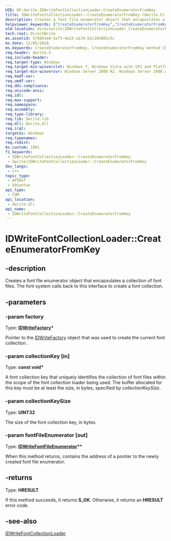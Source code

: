 ```yaml
---
UID: NF:dwrite.IDWriteFontCollectionLoader.CreateEnumeratorFromKey
title: IDWriteFontCollectionLoader::CreateEnumeratorFromKey (dwrite.h)
description: Creates a font file enumerator object that encapsulates a collection of font files. The font system calls back to this interface to create a font collection.
helpviewer_keywords: ["CreateEnumeratorFromKey","CreateEnumeratorFromKey method [Direct Write]","CreateEnumeratorFromKey method [Direct Write]","IDWriteFontCollectionLoader interface","IDWriteFontCollectionLoader interface [Direct Write]","CreateEnumeratorFromKey method","IDWriteFontCollectionLoader.CreateEnumeratorFromKey","IDWriteFontCollectionLoader::CreateEnumeratorFromKey","directwrite.IDWriteFontCollectionLoader_CreateEnumeratorFromKey","dwrite/IDWriteFontCollectionLoader::CreateEnumeratorFromKey"]
old-location: directwrite\IDWriteFontCollectionLoader_CreateEnumeratorFromKey.htm
tech.root: DirectWrite
ms.assetid: 579893e8-5ef3-4e23-a139-b5c203805c5c
ms.date: 12/05/2018
ms.keywords: CreateEnumeratorFromKey, CreateEnumeratorFromKey method [Direct Write], CreateEnumeratorFromKey method [Direct Write],IDWriteFontCollectionLoader interface, IDWriteFontCollectionLoader interface [Direct Write],CreateEnumeratorFromKey method, IDWriteFontCollectionLoader.CreateEnumeratorFromKey, IDWriteFontCollectionLoader::CreateEnumeratorFromKey, directwrite.IDWriteFontCollectionLoader_CreateEnumeratorFromKey, dwrite/IDWriteFontCollectionLoader::CreateEnumeratorFromKey
req.header: dwrite.h
req.include-header: 
req.target-type: Windows
req.target-min-winverclnt: Windows 7, Windows Vista with SP2 and Platform Update for Windows Vista [desktop apps \| UWP apps]
req.target-min-winversvr: Windows Server 2008 R2, Windows Server 2008 with SP2 and Platform Update for Windows Server 2008 [desktop apps \| UWP apps]
req.kmdf-ver: 
req.umdf-ver: 
req.ddi-compliance: 
req.unicode-ansi: 
req.idl: 
req.max-support: 
req.namespace: 
req.assembly: 
req.type-library: 
req.lib: Dwrite.lib
req.dll: Dwrite.dll
req.irql: 
targetos: Windows
req.typenames: 
req.redist: 
ms.custom: 19H1
f1_keywords:
 - IDWriteFontCollectionLoader::CreateEnumeratorFromKey
 - dwrite/IDWriteFontCollectionLoader::CreateEnumeratorFromKey
dev_langs:
 - c++
topic_type:
 - APIRef
 - kbSyntax
api_type:
 - COM
api_location:
 - dwrite.dll
api_name:
 - IDWriteFontCollectionLoader::CreateEnumeratorFromKey
---
```


# IDWriteFontCollectionLoader::CreateEnumeratorFromKey


## -description

 Creates a font file enumerator object that encapsulates a collection of font files.
     The font system calls back to this interface to create a font collection.

## -parameters

### -param factory

Type: <b><a href="/windows/win32/api/dwrite/nn-dwrite-idwritefactory">IDWriteFactory</a>*</b>

Pointer to the <a href="/windows/win32/api/dwrite/nn-dwrite-idwritefactory">IDWriteFactory</a> object that was used to create the current font collection.

### -param collectionKey [in]

Type: <b>const void*</b>

A font collection key that uniquely identifies the collection of font files within
     the scope of the font collection loader being used. The buffer allocated for this key must be at least  the size, in bytes, specified by <i>collectionKeySize</i>.

### -param collectionKeySize

Type: <b>UINT32</b>

The size of the font collection key, in bytes.

### -param fontFileEnumerator [out]

Type: <b><a href="/windows/win32/api/dwrite/nn-dwrite-idwritefontfileenumerator">IDWriteFontFileEnumerator</a>**</b>

When this method returns, contains the address of  a pointer to the newly created font file enumerator.

## -returns

Type: <b>HRESULT</b>

If this method succeeds, it returns <b xmlns:loc="http://microsoft.com/wdcml/l10n">S_OK</b>. Otherwise, it returns an <b xmlns:loc="http://microsoft.com/wdcml/l10n">HRESULT</b> error code.

## -see-also

<a href="/windows/win32/api/dwrite/nn-dwrite-idwritefontcollectionloader">IDWriteFontCollectionLoader</a>


